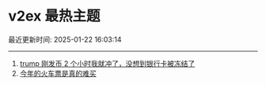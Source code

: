 # v2ex 最热主题

最近更新时间: 2025-01-22 16:03:14

--- 
1. [trump 刚发币 2 个小时我就冲了，没想到银行卡被冻结了](https://www.v2ex.com/t/1106952) 
2. [今年的火车票是真的难买](https://www.v2ex.com/t/1106973) 
